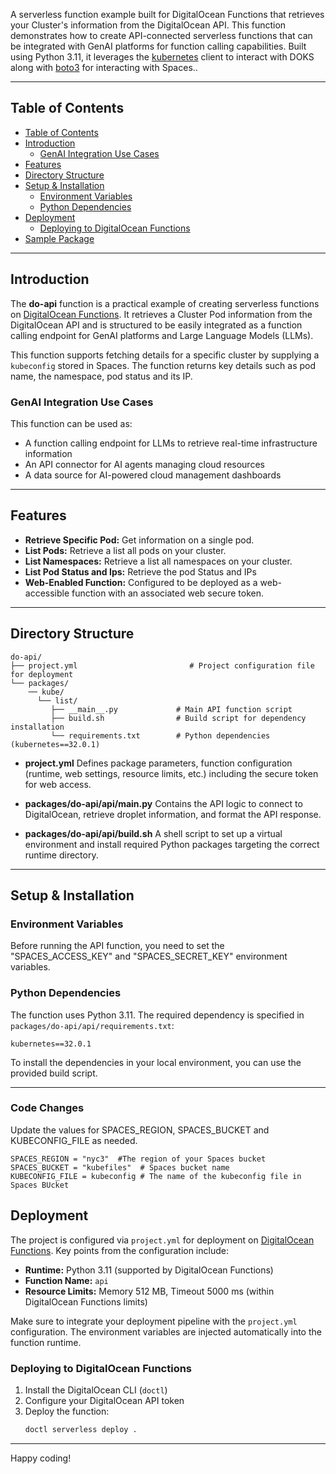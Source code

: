 A serverless function example built for DigitalOcean Functions that retrieves your Cluster's information from the DigitalOcean API. This function demonstrates how to create API-connected serverless functions that can be integrated with GenAI platforms for function calling capabilities. Built using Python 3.11, it leverages the [kubernetes](https://github.com/kubernetes-client/python) client to interact with DOKS along with [boto3](https://pypi.org/project/boto3/) for interacting with Spaces..

---

## Table of Contents

- [Table of Contents](#table-of-contents)
- [Introduction](#introduction)
  - [GenAI Integration Use Cases](#genai-integration-use-cases)
- [Features](#features)
- [Directory Structure](#directory-structure)
- [Setup \& Installation](#setup--installation)
  - [Environment Variables](#environment-variables)
  - [Python Dependencies](#python-dependencies)
- [Deployment](#deployment)
  - [Deploying to DigitalOcean Functions](#deploying-to-digitalocean-functions)
- [Sample Package](#sample-package)

---

## Introduction

The **do-api** function is a practical example of creating serverless functions on [DigitalOcean Functions](https://docs.digitalocean.com/products/functions/). It retrieves a Cluster Pod information from the DigitalOcean API and is structured to be easily integrated as a function calling endpoint for GenAI platforms and Large Language Models (LLMs).

This function supports fetching details for a specific cluster by supplying a `kubeconfig` stored in Spaces. The function returns key details such as pod name, the namespace, pod status and its IP.

### GenAI Integration Use Cases

This function can be used as:
- A function calling endpoint for LLMs to retrieve real-time infrastructure information
- An API connector for AI agents managing cloud resources
- A data source for AI-powered cloud management dashboards


---

## Features

- **Retrieve Specific Pod:** Get information on a single pod.
- **List Pods:** Retrieve a list all  pods on your cluster.
- **List Namespaces:** Retrieve a list all namespaces on your cluster.
- **List Pod Status and Ips:** Retrieve the pod Status and IPs
- **Web-Enabled Function:** Configured to be deployed as a web-accessible function with an associated web secure token.

---

## Directory Structure

```
do-api/
├── project.yml                         # Project configuration file for deployment
└── packages/
    ── kube/
      └── list/
         ├── __main__.py             # Main API function script
         ├── build.sh                # Build script for dependency installation
         └── requirements.txt        # Python dependencies (kubernetes==32.0.1)

```

- **project.yml**
  Defines package parameters, function configuration (runtime, web settings, resource limits, etc.) including the secure token for web access.

- **packages/do-api/api/__main__.py**
  Contains the API logic to connect to DigitalOcean, retrieve droplet information, and format the API response.

- **packages/do-api/api/build.sh**
  A shell script to set up a virtual environment and install required Python packages targeting the correct runtime directory.

---

## Setup & Installation

### Environment Variables

Before running the API function, you need to set the "SPACES_ACCESS_KEY" and "SPACES_SECRET_KEY" environment variables.


### Python Dependencies

The function uses Python 3.11. The required dependency is specified in `packages/do-api/api/requirements.txt`:

```
kubernetes==32.0.1
```

To install the dependencies in your local environment, you can use the provided build script.

---
### Code Changes
Update the values for SPACES_REGION, SPACES_BUCKET and KUBECONFIG_FILE as needed.
```
SPACES_REGION = "nyc3"  #The region of your Spaces bucket
SPACES_BUCKET = "kubefiles"  # Spaces bucket name
KUBECONFIG_FILE = kubeconfig # The name of the kubeconfig file in Spaces BUcket 
```
## Deployment

The project is configured via `project.yml` for deployment on [DigitalOcean Functions](https://docs.digitalocean.com/products/functions/). Key points from the configuration include:

- **Runtime:** Python 3.11 (supported by DigitalOcean Functions)
- **Function Name:** `api`
- **Resource Limits:** Memory 512 MB, Timeout 5000 ms (within DigitalOcean Functions limits)

Make sure to integrate your deployment pipeline with the `project.yml` configuration. The environment variables are injected automatically into the function runtime.

### Deploying to DigitalOcean Functions

1. Install the DigitalOcean CLI (`doctl`)
2. Configure your DigitalOcean API token
3. Deploy the function:
   ```bash
   doctl serverless deploy .
   ```

---




Happy coding!
